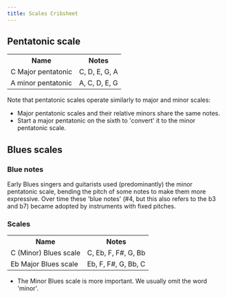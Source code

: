 ```yaml
---
title: Scales Cribsheet
---
```


<!--
## Contents
{: .no_toc}

- TOC
{:toc}
-->

## Pentatonic scale

<table>
<tr>
	<th>Name</th><th>Notes</th>
</tr>
<tr>
	<td>C Major pentatonic</td>
	<td>C, D, E, G, A</td>
</tr>
<tr>
	<td>A minor pentatonic</td>
	<td>A, C, D, E, G</td>
</tr>
</table>

Note that pentatonic scales operate similarly to major and minor scales:

* Major pentatonic scales and their relative minors share the same notes.
* Start a major pentatonic on the sixth to 'convert' it to the minor pentatonic scale.

## Blues scales

### Blue notes

Early Blues singers and guitarists used (predominantly) the minor pentatonic scale, bending the pitch of some notes to make them more expressive. Over time these 'blue notes' (#4, but this also refers to the b3 and b7) became adopted by instruments with fixed pitches.

### Scales

<table>
<tr>
	<th>Name</th><th>Notes</th>
</tr>
<tr>
	<td>C (Minor) Blues scale</td>
	<td>C, Eb, F, F#, G, Bb</td>
</tr>
<tr>
	<td>Eb Major Blues scale</td>
	<td>Eb, F, F#, G, Bb, C</td>
</tr>
</table>

* The Minor Blues scale is more important. We usually omit the word 'minor'.
